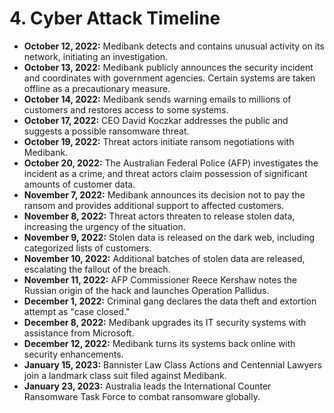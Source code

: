 # 4. Cyber Attack Timeline

- **October 12, 2022:** Medibank detects and contains unusual activity on its network, initiating an investigation.
- **October 13, 2022:** Medibank publicly announces the security incident and coordinates with government agencies. Certain systems are taken offline as a precautionary measure.
- **October 14, 2022:** Medibank sends warning emails to millions of customers and restores access to some systems.
- **October 17, 2022:** CEO David Koczkar addresses the public and suggests a possible ransomware threat.
- **October 19, 2022:** Threat actors initiate ransom negotiations with Medibank.
- **October 20, 2022:** The Australian Federal Police (AFP) investigates the incident as a crime, and threat actors claim possession of significant amounts of customer data.
- **November 7, 2022:** Medibank announces its decision not to pay the ransom and provides additional support to affected customers.
- **November 8, 2022:** Threat actors threaten to release stolen data, increasing the urgency of the situation.
- **November 9, 2022:** Stolen data is released on the dark web, including categorized lists of customers.
- **November 10, 2022:** Additional batches of stolen data are released, escalating the fallout of the breach.
- **November 11, 2022:** AFP Commissioner Reece Kershaw notes the Russian origin of the hack and launches Operation Pallidus.
- **December 1, 2022:** Criminal gang declares the data theft and extortion attempt as "case closed."
- **December 8, 2022:** Medibank upgrades its IT security systems with assistance from Microsoft.
- **December 12, 2022:** Medibank turns its systems back online with security enhancements.
- **January 15, 2023:** Bannister Law Class Actions and Centennial Lawyers join a landmark class suit filed against Medibank.
- **January 23, 2023:** Australia leads the International Counter Ransomware Task Force to combat ransomware globally.
